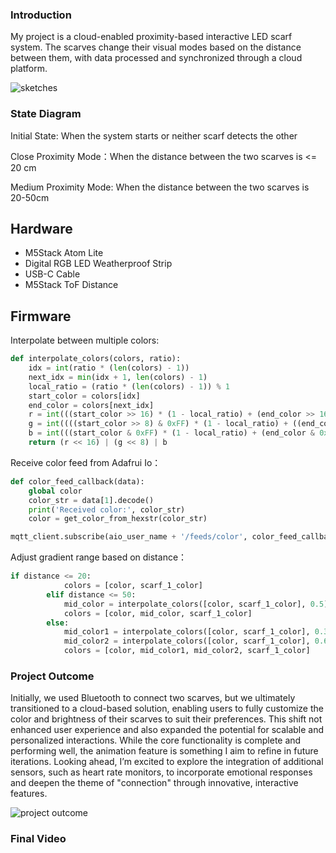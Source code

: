 ### Introduction

My project is a cloud-enabled proximity-based interactive LED scarf system. The scarves change their visual modes based on the distance between them, with data processed and synchronized through a cloud platform.

![sketches](https://github.com/vanessahuang29/adv-interactive-prototyping/blob/main/Project%203/sketches.png)

### State Diagram

Initial State: When the system starts or neither scarf detects the other

Close Proximity Mode：When the distance between the two scarves is <= 20 cm

Medium Proximity Mode: When the distance between the two scarves is 20-50cm


## Hardware

* M5Stack Atom Lite  
* Digital RGB LED Weatherproof Strip
* USB-C Cable
* M5Stack ToF Distance

## Firmware

Interpolate between multiple colors:
``` Python  
def interpolate_colors(colors, ratio):
    idx = int(ratio * (len(colors) - 1))
    next_idx = min(idx + 1, len(colors) - 1)
    local_ratio = (ratio * (len(colors) - 1)) % 1
    start_color = colors[idx]
    end_color = colors[next_idx]
    r = int(((start_color >> 16) * (1 - local_ratio) + (end_color >> 16) * local_ratio))
    g = int((((start_color >> 8) & 0xFF) * (1 - local_ratio) + ((end_color >> 8) & 0xFF) * local_ratio))
    b = int(((start_color & 0xFF) * (1 - local_ratio) + (end_color & 0xFF) * local_ratio))
    return (r << 16) | (g << 8) | b
```

Receive color feed from Adafrui Io：
``` Python  
def color_feed_callback(data):
    global color
    color_str = data[1].decode()
    print('Received color:', color_str)
    color = get_color_from_hexstr(color_str)

mqtt_client.subscribe(aio_user_name + '/feeds/color', color_feed_callback)
```

Adjust gradient range based on distance：
``` Python  
if distance <= 20:
            colors = [color, scarf_1_color]
        elif distance <= 50:
            mid_color = interpolate_colors([color, scarf_1_color], 0.5)
            colors = [color, mid_color, scarf_1_color]
        else:
            mid_color1 = interpolate_colors([color, scarf_1_color], 0.33)
            mid_color2 = interpolate_colors([color, scarf_1_color], 0.66)
            colors = [color, mid_color1, mid_color2, scarf_1_color]
```


### Project Outcome

Initially, we used Bluetooth to connect two scarves, but we ultimately transitioned to a cloud-based solution, enabling users to fully customize the color and brightness of their scarves to suit their preferences. This shift not enhanced user experience and also expanded the potential for scalable and personalized interactions. While the core functionality is complete and performing well, the animation feature is something I aim to refine in future iterations. Looking ahead, I’m excited to explore the integration of additional sensors, such as heart rate monitors, to incorporate emotional responses and deepen the theme of "connection" through innovative, interactive features.

![project outcome](https://github.com/vanessahuang29/adv-interactive-prototyping/blob/main/Project%203/scarf.jpg)

### Final Video
